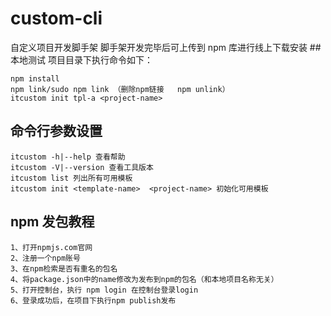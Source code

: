 # custom-cli

自定义项目开发脚手架
脚手架开发完毕后可上传到 npm 库进行线上下载安装 ##本地测试
项目目录下执行命令如下：

```
npm install
npm link/sudo npm link （删除npm链接   npm unlink）
itcustom init tpl-a <project-name>
```

## 命令行参数设置

```
itcustom -h|--help 查看帮助
itcustom -V|--version 查看工具版本
itcustom list 列出所有可用模板
itcustom init <template-name>  <project-name> 初始化可用模板
```

## npm 发包教程

```
1、打开npmjs.com官网
2、注册一个npm账号
3、在npm检索是否有重名的包名
4、将package.json中的name修改为发布到npm的包名（和本地项目名称无关）
5、打开控制台，执行 npm login 在控制台登录login
6、登录成功后，在项目下执行npm publish发布
```
